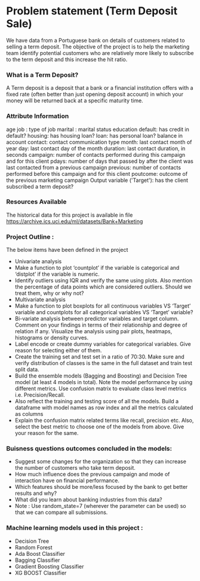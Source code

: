 # Problem statement (Term Deposit Sale)

We have data from a Portuguese bank on details of customers related to selling a term deposit. The objective of the project is to help the marketing team identify potential customers who are relatively more likely to subscribe to the term deposit and this increase the hit ratio.

### What is a Term Deposit?
A Term deposit is a deposit that a bank or a financial institution offers with a fixed rate (often better than just opening deposit account) in which your money will be returned back at a specific maturity time.

### Attribute Information
age
job : type of job
marital : marital status
education
default: has credit in default?
housing: has housing loan?
loan: has personal loan?
balance in account
contact: contact communication type
month: last contact month of year
day: last contact day of the month
duration: last contact duration, in seconds
campaign: number of contacts performed during this campaign and for this client
pdays: number of days that passed by after the client was last contacted from a previous campaign
previous: number of contacts performed before this campaign and for this client
poutcome: outcome of the previous marketing campaign
Output variable ('Target'): has the client subscribed a term deposit?

### Resources Available
The historical data for this project is available in file https://archive.ics.uci.edu/ml/datasets/Bank+Marketing

### Project Outline :
The below items have been defined in the project 

- Univariate analysis
- Make a function to plot ‘countplot’ if the variable is categorical and ‘distplot’ if the variable is numeric.
- Identify outliers using IQR and verify the same using plots. Also mention the percentage of data points which are considered outliers. Should we treat them, why or why not?
- Multivariate analysis
- Make a function to plot boxplots for all continuous variables VS ‘Target’ variable and countplots for all categorical variables VS ‘Target’ variable?
- Bi-variate analysis between predictor variables and target column. Comment on your findings in terms of their relationship and degree of relation if any. Visualize the analysis using pair plots, heatmaps, histograms or density curves.
- Label encode or create dummy variables for categorical variables. Give reason for selecting either of them.
- Create the training set and test set in a ratio of 70:30. Make sure and verify distribution of classes is the same in the full dataset and train test split data. 
- Build the ensemble models (Bagging and Boosting) and Decision Tree model (at least 4 models in total). Note the model performance by using different metrics. Use confusion matrix to evaluate class level metrics i.e. Precision/Recall.
- Also reflect the training and testing score of all the models. Build a dataframe with model names as row index and all the metrics calculated as columns
- Explain the confusion matrix related terms like recall, precision etc. Also, select the best metric to choose one of the models from above. Give your reason for the same.

### Buisness questions outcomes concluded in the models:

- Suggest some changes for the organization so that they can increase the number of customers who take term deposit.
- How much influence does the previous campaign and mode of interaction have on financial performance.
- Which features should be more/less focused by the bank to get better results and why?
- What did you learn about banking industries from this data?
- Note : Use random_state=7 (wherever the parameter can be used) so that we can compare all submissions.

### Machine learning models used in this project :

- Decision Tree
- Random Forest
- Ada Boost Classifier
- Bagging Classifier
- Gradient Boosting  Classifier
- XG BOOST Classifier
